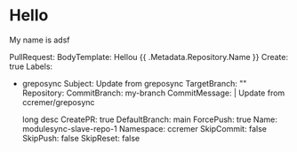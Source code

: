 # Hello

My name is adsf

PullRequest:
  BodyTemplate: Hellou {{ .Metadata.Repository.Name }}
  Create: true
  Labels:
  - greposync
  Subject: Update from greposync
  TargetBranch: ""
Repository:
  CommitBranch: my-branch
  CommitMessage: |
    Update from ccremer/greposync

    long desc
  CreatePR: true
  DefaultBranch: main
  ForcePush: true
  Name: modulesync-slave-repo-1
  Namespace: ccremer
  SkipCommit: false
  SkipPush: false
  SkipReset: false
